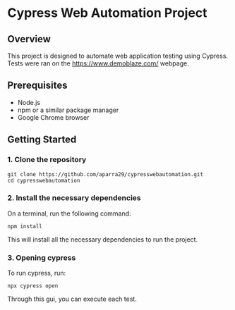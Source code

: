 # Cypress Web Automation Project

## Overview
This project is designed to automate web application testing using Cypress. Tests were ran on the https://www.demoblaze.com/ webpage.

## Prerequisites
- Node.js
- npm or a similar package manager
- Google Chrome browser

## Getting Started

### 1. Clone the repository
```
git clone https://github.com/aparra29/cypresswebautomation.git
cd cypresswebautomation
```
### 2. Install the necessary dependencies 
On a terminal, run the following command:
```
npm install
```
This will install all the necessary dependencies to run the project.
### 3. Opening cypress 
To run cypress, run:
```
npx cypress open
```
Through this gui, you can execute each test.


